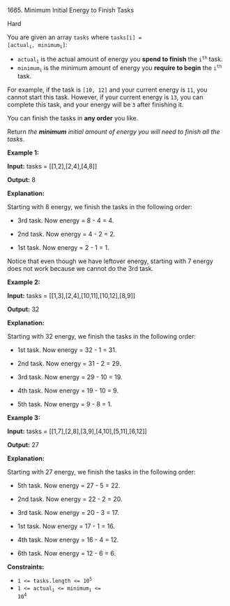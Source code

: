 1665\. Minimum Initial Energy to Finish Tasks

Hard

You are given an array `tasks` where <code>tasks[i] = [actual<sub>i</sub>, minimum<sub>i</sub>]</code>:

*   <code>actual<sub>i</sub></code> is the actual amount of energy you **spend to finish** the <code>i<sup>th</sup></code> task.
*   <code>minimum<sub>i</sub></code> is the minimum amount of energy you **require to begin** the <code>i<sup>th</sup></code> task.

For example, if the task is `[10, 12]` and your current energy is `11`, you cannot start this task. However, if your current energy is `13`, you can complete this task, and your energy will be `3` after finishing it.

You can finish the tasks in **any order** you like.

Return _the **minimum** initial amount of energy you will need_ _to finish all the tasks_.

**Example 1:**

**Input:** tasks = [[1,2],[2,4],[4,8]]

**Output:** 8

**Explanation:**

Starting with 8 energy, we finish the tasks in the following order:

   - 3rd task. Now energy = 8 - 4 = 4.

   - 2nd task. Now energy = 4 - 2 = 2.

   - 1st task. Now energy = 2 - 1 = 1.
   
Notice that even though we have leftover energy, starting with 7 energy does not work because we cannot do the 3rd task.

**Example 2:**

**Input:** tasks = [[1,3],[2,4],[10,11],[10,12],[8,9]]

**Output:** 32

**Explanation:**

Starting with 32 energy, we finish the tasks in the following order:

   - 1st task. Now energy = 32 - 1 = 31.

   - 2nd task. Now energy = 31 - 2 = 29.

   - 3rd task. Now energy = 29 - 10 = 19.
   
   - 4th task. Now energy = 19 - 10 = 9.
   
   - 5th task. Now energy = 9 - 8 = 1.

**Example 3:**

**Input:** tasks = [[1,7],[2,8],[3,9],[4,10],[5,11],[6,12]]

**Output:** 27

**Explanation:**

Starting with 27 energy, we finish the tasks in the following order:

   - 5th task. Now energy = 27 - 5 = 22.
   
   - 2nd task. Now energy = 22 - 2 = 20.
   
   - 3rd task. Now energy = 20 - 3 = 17.
   
   - 1st task. Now energy = 17 - 1 = 16.
   
   - 4th task. Now energy = 16 - 4 = 12.
   
   - 6th task. Now energy = 12 - 6 = 6. 

**Constraints:**

*   <code>1 <= tasks.length <= 10<sup>5</sup></code>
*   <code>1 <= actual<sub>i</sub> <= minimum<sub>i</sub> <= 10<sup>4</sup></code>